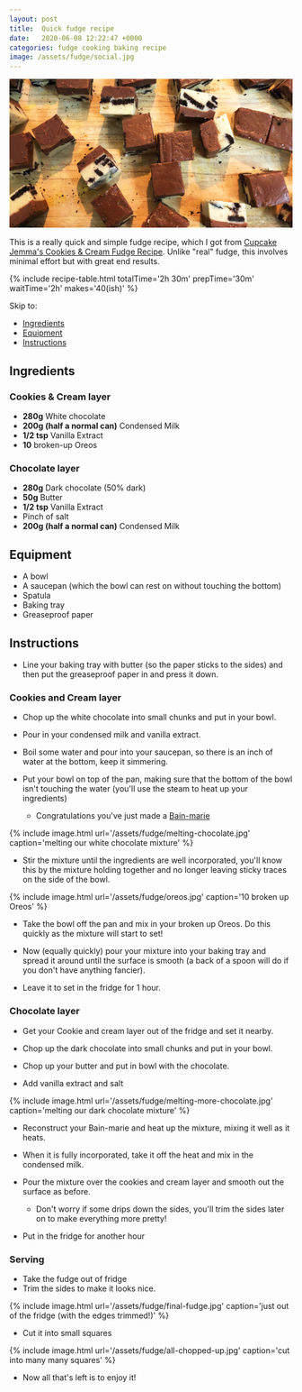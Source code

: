 ```yaml
---
layout: post
title:  Quick fudge recipe 
date:   2020-06-08 12:22:47 +0000
categories: fudge cooking baking recipe
image: /assets/fudge/social.jpg
---
```


![Quick fudge recipe ][intro]

This is a really quick and simple fudge recipe, which I got from [Cupcake Jemma's Cookies & Cream Fudge Recipe](https://www.youtube.com/watch?v=GVw23vxNiiA). Unlike "real" fudge, this involves minimal effort but with great end results. 

{% include recipe-table.html totalTime='2h 30m' prepTime='30m' waitTime='2h' makes='40(ish)' %}

Skip to:
* [Ingredients](#ingredients)
* [Equipment](#equipment)
* [Instructions](#instructions)

## Ingredients
### Cookies & Cream layer 
* **280g** White chocolate
* **200g (half a normal can)** Condensed Milk
* **1/2 tsp**	Vanilla Extract 
* **10** broken-up Oreos

### Chocolate layer
* **280g** Dark chocolate (50% dark)
* **50g** Butter
* **1/2 tsp**	Vanilla Extract 
* Pinch of salt
* **200g (half a normal can)** Condensed Milk

## Equipment
* A bowl
* A saucepan (which the bowl can rest on without touching the bottom)
* Spatula
* Baking tray
* Greaseproof paper

## Instructions
* Line your baking tray with butter (so the paper sticks to the sides) and then put the greaseproof paper in and press it down.

<!-- more -->

### Cookies and Cream layer

* Chop up the white chocolate into small chunks and put in your bowl.

* Pour in your condensed milk and vanilla extract.

* Boil some water and pour into your saucepan, so there is an inch of water at the bottom, keep it simmering. 

* Put your bowl on top of the pan, making sure that the bottom of the bowl isn't touching the water (you'll use the steam to heat up your ingredients)
  * Congratulations you've just made a [Bain-marie](https://en.wikipedia.org/wiki/Bain-marie)

{% include image.html url='/assets/fudge/melting-chocolate.jpg' caption='melting our white chocolate mixture' %}

* Stir the mixture until the ingredients are well incorporated, you'll know this by the mixture holding together and no longer leaving sticky traces on the side of the bowl.

{% include image.html url='/assets/fudge/oreos.jpg' caption='10 broken up Oreos' %}

* Take the bowl off the pan and mix in your broken up Oreos. Do this quickly as the mixture will start to set!

* Now (equally quickly) pour your mixture into your baking tray and spread it around until the surface is smooth (a back of a spoon will do if you don't have anything fancier).

* Leave it to set in the fridge for 1 hour.

### Chocolate layer

* Get your Cookie and cream layer out of the fridge and set it nearby. 

* Chop up the dark chocolate into small chunks and put in your bowl.

* Chop up your butter and put in bowl with the chocolate. 

* Add vanilla extract and salt

{% include image.html url='/assets/fudge/melting-more-chocolate.jpg' caption='melting our dark chocolate mixture' %}

* Reconstruct your Bain-marie and heat up the mixture, mixing it well as it heats.

* When it is fully incorporated, take it off the heat and mix in the condensed milk.

* Pour the mixture over the cookies and cream layer and smooth out the surface as before.
  * Don't worry if some drips down the sides, you'll trim the sides later on to make everything more pretty!

* Put in the fridge for another hour

### Serving

* Take the fudge out of fridge
* Trim the sides to make it looks nice.

{% include image.html url='/assets/fudge/final-fudge.jpg' caption='just out of the fridge (with the edges trimmed!)' %}

* Cut it into small squares

{% include image.html url='/assets/fudge/all-chopped-up.jpg' caption='cut into many many squares' %}

* Now all that's left is to enjoy it!

[intro]: /assets/fudge/social.jpg "Quick fudge recipe"
